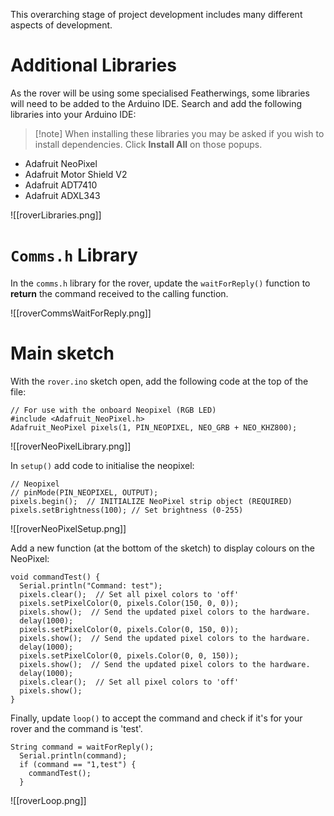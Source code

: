 This overarching stage of project development includes many different aspects of development.

# Additional Libraries

As the rover will be using some specialised Featherwings, some libraries will need to be added to the Arduino IDE. Search and add the following libraries into your Arduino IDE:

> [!note] When installing these libraries you may be asked if you wish to install dependencies. Click **Install All** on those popups.

- Adafruit NeoPixel 
- Adafruit Motor Shield V2
- Adafruit ADT7410
- Adafruit ADXL343

![[roverLibraries.png]]

# `Comms.h` Library

In the `comms.h` library for the rover, update the `waitForReply()` function to **return** the command received to the calling function.

![[roverCommsWaitForReply.png]]



# Main sketch

With the `rover.ino` sketch open, add the following code at the top of the file:

```arduino
// For use with the onboard Neopixel (RGB LED)
#include <Adafruit_NeoPixel.h>
Adafruit_NeoPixel pixels(1, PIN_NEOPIXEL, NEO_GRB + NEO_KHZ800);
```

![[roverNeoPixelLibrary.png]]

In `setup()` add code to initialise the neopixel:

```arduino
// Neopixel
// pinMode(PIN_NEOPIXEL, OUTPUT);
pixels.begin();  // INITIALIZE NeoPixel strip object (REQUIRED)
pixels.setBrightness(100); // Set brightness (0-255)
```

![[roverNeoPixelSetup.png]]

Add a new function (at the bottom of the sketch) to display colours on the NeoPixel:

```arduino
void commandTest() {
  Serial.println("Command: test");
  pixels.clear();  // Set all pixel colors to 'off'
  pixels.setPixelColor(0, pixels.Color(150, 0, 0));
  pixels.show();  // Send the updated pixel colors to the hardware.
  delay(1000);
  pixels.setPixelColor(0, pixels.Color(0, 150, 0));
  pixels.show();  // Send the updated pixel colors to the hardware.
  delay(1000);
  pixels.setPixelColor(0, pixels.Color(0, 0, 150));
  pixels.show();  // Send the updated pixel colors to the hardware.
  delay(1000);
  pixels.clear();  // Set all pixel colors to 'off'
  pixels.show();
}
```

Finally, update `loop()` to accept the command and check if it's for your rover and the command is 'test'.

```arduino
String command = waitForReply();
  Serial.println(command);
  if (command == "1,test") {
    commandTest();
  }
```

![[roverLoop.png]]

